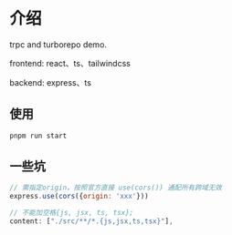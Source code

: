 # 介绍

trpc and turborepo demo.

frontend: react、ts、tailwindcss

backend: express、ts

## 使用
```sh
pnpm run start
```
## 一些坑
```js
// 需指定origin，按照官方直接 use(cors()) 通配所有跨域无效
express.use(cors({origin: 'xxx'}))
```

```js
// 不能加空格{js, jsx, ts, tsx};
content: ["./src/**/*.{js,jsx,ts,tsx}"],
```